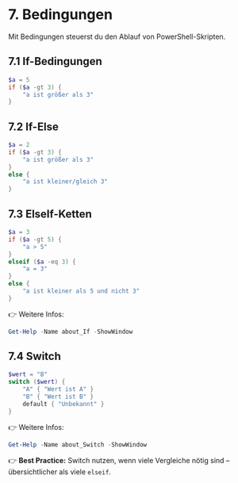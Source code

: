 # 7. Bedingungen

Mit Bedingungen steuerst du den Ablauf von PowerShell-Skripten.  

## 7.1 If-Bedingungen

```powershell
$a = 5
if ($a -gt 3) {
    "a ist größer als 3"
}
```

## 7.2 If-Else

```powershell
$a = 2
if ($a -gt 3) {
    "a ist größer als 3"
}
else {
    "a ist kleiner/gleich 3"
}
```

## 7.3 ElseIf-Ketten

```powershell
$a = 3
if ($a -gt 5) {
    "a > 5"
}
elseif ($a -eq 3) {
    "a = 3"
}
else {
    "a ist kleiner als 5 und nicht 3"
}
```

👉 Weitere Infos:  

```powershell
Get-Help -Name about_If -ShowWindow
```

## 7.4 Switch

```powershell
$wert = "B"
switch ($wert) {
    "A" { "Wert ist A" }
    "B" { "Wert ist B" }
    default { "Unbekannt" }
}
```

👉 Weitere Infos:  

```powershell
Get-Help -Name about_Switch -ShowWindow
```

👉 **Best Practice:** Switch nutzen, wenn viele Vergleiche nötig sind – übersichtlicher als viele `elseif`.
